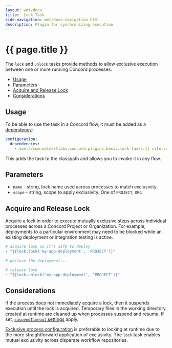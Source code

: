 ```yaml
---
layout: wmt/docs
title:  Lock Task
side-navigation: wmt/docs-navigation.html
description: Plugin for synchronizing execution
---
```


# {{ page.title }}

The `lock` and `unlock` tasks provide methods to allow exclusive execution between
one or more running Concord processes.

- [Usage](#usage)
- [Parameters](#parameters)
- [Acquire and Release Lock](#acquire-and-release-lock)
- [Considerations](#considerations)

## Usage

To be able to use the task in a Concord flow, it must be added as a
[dependency](../processes-v1/configuration.html#dependencies):

```yaml
configuration:
  dependencies:
    - mvn://com.walmartlabs.concord.plugins.basic:lock-tasks:{{ site.concord_core_version }}
```

This adds the task to the classpath and allows you to invoke it in any flow.

## Parameters

- `name` - string, lock name used across processes to match exclusivity
- `scope` - string, scope to apply exclusivity. One of `PROJECT`, `ORG`

## Acquire and Release Lock

Acquire a lock in order to execute mutually exclusive steps across individual
processes across a Concord Project or Organization. For example, deployments to
a particular environment may need to be blocked while an existing deployment or
integration testing is active.

```yaml
# acquire lock so it's safe to deploy
- "${lock.lock('my-app-deployment', 'PROJECT')}"

# perform the deployment...

# release lock
- "${lock.unlock('my-app-deployment', 'PROJECT')}"
```

## Considerations

If the process does not immediately acquire a lock, then it suspends execution
until the lock is acquired. Temporary files in the working directory created at
runtime are cleaned up when processes suspend and resume. If set,
[`suspendTimeout` settings](../processes-v1/configuration.html#suspend-timeout) apply.

[Exclusive process configuration](../processes-v1/configuration.html#exclusive-execution)
is preferable to locking at runtime due to the more straightforward application
of exclusivity. The `lock` task enables mutual exclusivity across disparate
workflow repositories.
